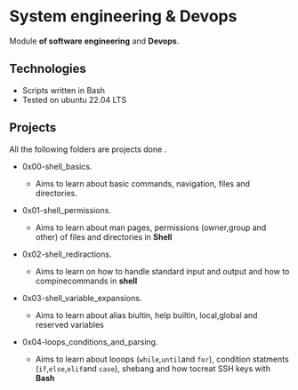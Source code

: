 # System engineering & Devops
Module **of software engineering** and __Devops__.

## Technologies
* Scripts written in Bash
* Tested on ubuntu 22.04 LTS

## Projects
All the following folders are projects done .
* 0x00-shell_basics.

  * Aims to learn about basic commands, navigation, files and directories.

* 0x01-shell_permissions.
  
  * Aims to learn about man pages, permissions (owner,group and other) of files     and directories in **Shell**

* 0x02-shell_rediractions.
 
   * Aims to learn on how to handle standard input and output and how to compinecommands in **shell**

* 0x03-shell_variable_expansions.
  * Aims to learn about alias biultin, help builtin, local,global and reserved variables 

* 0x04-loops_conditions_and_parsing.
  * Aims to learn about looops (```while```,```until```and ```for```), condition statments (```if```,```else```,```elif```and ```case```), shebang and how tocreat SSH keys with __Bash__
